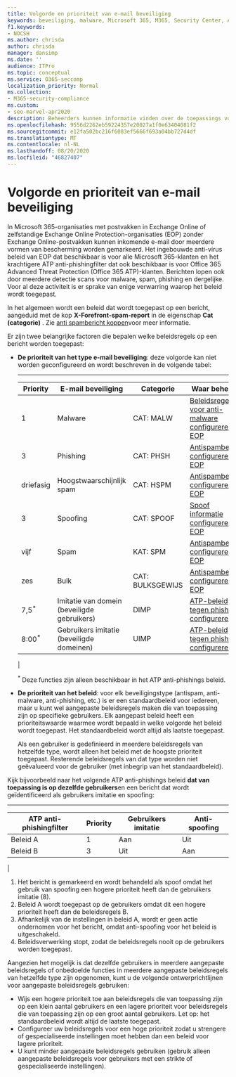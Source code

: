 ```yaml
---
title: Volgorde en prioriteit van e-mail beveiliging
keywords: beveiliging, malware, Microsoft 365, M365, Security Center, ATP, Microsoft Defender ATP, Office 365 ATP, Azure ATP
f1.keywords:
- NOCSH
ms.author: chrisda
author: chrisda
manager: dansimp
ms.date: ''
audience: ITPro
ms.topic: conceptual
ms.service: O365-seccomp
localization_priority: Normal
ms.collection:
- M365-security-compliance
ms.custom:
- seo-marvel-apr2020
description: Beheerders kunnen informatie vinden over de toepassings volgorde van beveiligingsregels in Exchange Online Protection (EOP) en de manier waarop de prioriteitswaarde in beveiligingsbeleid bepaalt welk beleid wordt toegepast.
ms.openlocfilehash: 9556d2262eb59224357e20027a1f0e63404081f2
ms.sourcegitcommit: e12fa502bc216f6083ef5666f693a04bb727d4df
ms.translationtype: MT
ms.contentlocale: nl-NL
ms.lasthandoff: 08/20/2020
ms.locfileid: "46827407"
---
```

# <a name="order-and-precedence-of-email-protection"></a>Volgorde en prioriteit van e-mail beveiliging

In Microsoft 365-organisaties met postvakken in Exchange Online of zelfstandige Exchange Online Protection-organisaties (EOP) zonder Exchange Online-postvakken kunnen inkomende e-mail door meerdere vormen van bescherming worden gemarkeerd. Het ingebouwde anti-virus beleid van EOP dat beschikbaar is voor alle Microsoft 365-klanten en het krachtigere ATP anti-phishingfilter dat ook beschikbaar is voor Office 365 Advanced Threat Protection (Office 365 ATP)-klanten. Berichten lopen ook door meerdere detectie scans voor malware, spam, phishing en dergelijke. Voor al deze activiteit is er sprake van enige verwarring waarop het beleid wordt toegepast.

In het algemeen wordt een beleid dat wordt toegepast op een bericht, aangeduid met de kop **X-Forefront-spam-report** in de eigenschap **Cat (categorie)** . Zie [anti spambericht koppen](anti-spam-message-headers.md)voor meer informatie.

Er zijn twee belangrijke factoren die bepalen welke beleidsregels op een bericht worden toegepast:

- **De prioriteit van het type e-mail beveiliging**: deze volgorde kan niet worden geconfigureerd en wordt beschreven in de volgende tabel:

  ****

  |Priority|E-mail beveiliging|Categorie|Waar beheren|
  |---|---|---|---|
  |1|Malware|CAT: MALW|[Beleidsregels voor anti-malware configureren in EOP](configure-anti-malware-policies.md)|
  |3|Phishing|CAT: PHSH|[Antispambeleid configureren in EOP](configure-your-spam-filter-policies.md)|
  |driefasig|Hoogstwaarschijnlijk spam|CAT: HSPM|[Antispambeleid configureren in EOP](configure-your-spam-filter-policies.md)|
  |3|Spoofing|CAT: SPOOF|[Spoof informatie configureren in EOP](learn-about-spoof-intelligence.md)|
  |vijf|Spam|KAT: SPM|[Antispambeleid configureren in EOP](configure-your-spam-filter-policies.md)|
  |zes|Bulk|CAT: BULKSGEWIJS|[Antispambeleid configureren in EOP](configure-your-spam-filter-policies.md)|
  |7,5<sup>\*</sup>|Imitatie van domein (beveiligde gebruikers)|DIMP|[ATP-beleid tegen phishing configureren](configure-atp-anti-phishing-policies.md)|
  |8:00<sup>\*</sup>|Gebruikers imitatie (beveiligde domeinen)|UIMP|[ATP-beleid tegen phishing configureren](configure-atp-anti-phishing-policies.md)|
  |

  <sup>\*</sup> Deze functies zijn alleen beschikbaar in het ATP anti-phishings beleid.

- **De prioriteit van het beleid**: voor elk beveiligingstype (antispam, anti-malware, anti-phishing, etc.) is er een standaardbeleid voor iedereen, maar u kunt wel aangepaste beleidsregels maken die van toepassing zijn op specifieke gebruikers. Elk aangepast beleid heeft een prioriteitswaarde waarmee wordt bepaald in welke volgorde het beleid wordt toegepast. Het standaardbeleid wordt altijd als laatste toegepast.

  Als een gebruiker is gedefinieerd in meerdere beleidsregels van hetzelfde type, wordt alleen het beleid met de hoogste prioriteit toegepast. Resterende beleidsregels van dat type worden niet geëvalueerd voor de gebruiker (met inbegrip van het standaardbeleid).

Kijk bijvoorbeeld naar het volgende ATP anti-phishings beleid **dat van toepassing is op dezelfde gebruikers**en een bericht dat wordt geïdentificeerd als gebruikers imitatie en spoofing:

  ****

  |ATP anti-phishingfilter|Priority|Gebruikers imitatie|Anti-spoofing|
  |---|---|---|---|
  |Beleid A|1|Aan|Uit|
  |Beleid B|3|Uit|Aan|
  |

1. Het bericht is gemarkeerd en wordt behandeld als spoof omdat het gebruik van spoofing een hogere prioriteit heeft dan de gebruikers imitatie (8).
2. Beleid A wordt toegepast op de gebruikers omdat dit een hogere prioriteit heeft dan de beleidsregels B.
3. Afhankelijk van de instellingen in beleid A, wordt er geen actie ondernomen voor het bericht, omdat anti-spoofing voor het beleid is uitgeschakeld.
4. Beleidsverwerking stopt, zodat de beleidsregels nooit op de gebruikers worden toegepast.

Aangezien het mogelijk is dat dezelfde gebruikers in meerdere aangepaste beleidsregels of onbedoelde functies in meerdere aangepaste beleidsregels van hetzelfde type zijn opgenomen, kunt u de volgende ontwerprichtlijnen voor aangepaste beleidsregels gebruiken:

- Wijs een hogere prioriteit toe aan beleidsregels die van toepassing zijn op een klein aantal gebruikers en een lagere prioriteit voor beleidsregels die van toepassing zijn op een groot aantal gebruikers. Let op: het standaardbeleid wordt altijd de laatste toegepast.
- Configureer uw beleidsregels voor een hoge prioriteit zodat u strengere of gespecialiseerde instellingen moet hebben dan een beleid voor lagere prioriteit.
- U kunt minder aangepaste beleidsregels gebruiken (gebruik alleen aangepaste beleidsregels voor gebruikers met een strikte of gespecialiseerde instellingen).
